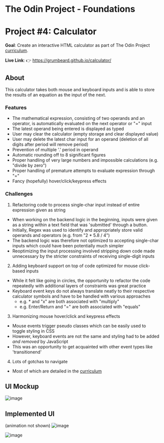 # The Odin Project - Foundations
# Project #4: Calculator

**Goal**:
Create an interactive HTML calculator as part of The Odin Project [curriculum](https://www.theodinproject.com/paths/foundations/courses/foundations/lessons/calculator#assignment).

**Live Link**:
👉 https://grumbeard.github.io/calculator/

## About
This calculator takes both mouse and keyboard inputs and is able to store the results of an equation as the input of the next.

### Features
- The mathematical expression, consisting of two operands and an operator, is automatically evaluated on the next operator or "=" input
- The latest operand being entered is displayed as typed
- User may clear the calculator (empty storage and clear displayed value)
- User may delete the latest char input for an operand (deletion of all digits after period will remove period)
- Prevention of multiple '.' period in operand
- Automatic rounding off to 8 significant figures
- Proper handling of very large numbers and impossible calculations (e.g. "divide by zero")
- Proper handling of premature attempts to evaluate expression through "="
- Fancy (hopefully) hover/click/keypress effects

### Challenges
1. Refactoring code to process single-char input instead of entire expression given as string 
  - When working on the backend logic in the beginning, inputs were given as a string within a text field that was 'submitted' through a button.
  - Initially, Regex was used to identify and appropriately store valid operands and operators (e.g. from "2 * 5.8 / 4")
  - The backend logic was therefore not optimized to accepting single-char inputs which could have been potentially much simpler
  - Reoptimizing the input processing involved stripping down code made unnecessary by the stricter constraints of receiving single-digit inputs
2. Adding keyboard support on top of code optimized for mouse click-based inputs
  - While it felt like going in circles, the opportunity to refactor the code repeatedly with additional layers of constraints was great practice
  - Keyboard event keys do not always translate neatly to their respective calculator symbols and have to be handled with various approaches
    - e.g. \* and "x" are both associated with "multiply"
    - e.g. Enter/Return and "=" are both associated with "equals"
3. Harmonizing mouse hover/click and keypress effects
  - Mouse events trigger pseudo classes which can be easily used to toggle styling in CSS
  - However, keyboard events are not the same and styling had to be added *and removed* by JavaScript
  - This was an opportunity to get acquainted with other event types like 'transitionend'
4. Lots of gotchas to navigate
  - Most of which are detailed in the [curriculum](https://www.theodinproject.com/paths/foundations/courses/foundations/lessons/calculator#assignment)

## UI Mockup
![image](https://user-images.githubusercontent.com/51464365/114050427-d6ce8900-98be-11eb-839d-911d337c2861.png)

## Implemented UI
(animation not shown)
![image](https://user-images.githubusercontent.com/51464365/114055937-c371ec80-98c3-11eb-86bc-9c7aa3e1e471.png)

![image](https://user-images.githubusercontent.com/51464365/114055619-84439b80-98c3-11eb-9e5e-1e0287ceacba.png)

